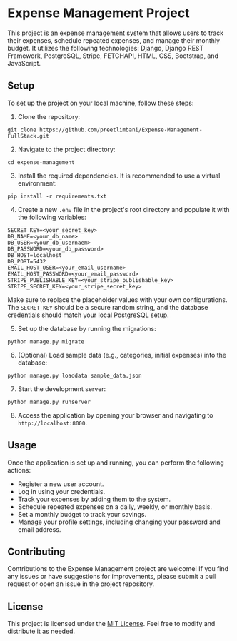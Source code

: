 # Expense Management Project

This project is an expense management system that allows users to track their expenses, schedule repeated expenses, and manage their monthly budget. It utilizes the following technologies: Django, Django REST Framework, PostgreSQL, Stripe, FETCHAPI, HTML, CSS, Bootstrap, and JavaScript.

## Setup

To set up the project on your local machine, follow these steps:

1. Clone the repository:

```shell
git clone https://github.com/preetlimbani/Expense-Management-FullStack.git
```

2. Navigate to the project directory:

```shell
cd expense-management
```

3. Install the required dependencies. It is recommended to use a virtual environment:

```shell
pip install -r requirements.txt
```

4. Create a new `.env` file in the project's root directory and populate it with the following variables:

```plaintext
SECRET_KEY=<your_secret_key>
DB_NAME=<your_db_name>
DB_USER=<your_db_usernaem>
DB_PASSWORD=<your_db_password>
DB_HOST=localhost
DB_PORT=5432
EMAIL_HOST_USER=<your_email_username>
EMAIL_HOST_PASSWORD=<your_email_password>
STRIPE_PUBLISHABLE_KEY=<your_stripe_publishable_key>
STRIPE_SECRET_KEY=<your_stripe_secret_key>
```

Make sure to replace the placeholder values with your own configurations. The `SECRET_KEY` should be a secure random string, and the database credentials should match your local PostgreSQL setup.

5. Set up the database by running the migrations:

```shell
python manage.py migrate
```

6. (Optional) Load sample data (e.g., categories, initial expenses) into the database:

```shell
python manage.py loaddata sample_data.json
```

7. Start the development server:

```shell
python manage.py runserver
```

8. Access the application by opening your browser and navigating to `http://localhost:8000`.

## Usage

Once the application is set up and running, you can perform the following actions:

- Register a new user account.
- Log in using your credentials.
- Track your expenses by adding them to the system.
- Schedule repeated expenses on a daily, weekly, or monthly basis.
- Set a monthly budget to track your savings.
- Manage your profile settings, including changing your password and email address.

## Contributing

Contributions to the Expense Management project are welcome! If you find any issues or have suggestions for improvements, please submit a pull request or open an issue in the project repository.

## License

This project is licensed under the [MIT License](LICENSE). Feel free to modify and distribute it as needed.